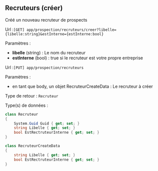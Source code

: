 ## <span id='creerrecruteurs'>Recruteurs (créer)</span>

Créé un nouveau recruteur de prospects

Url :`[GET] app/prospection/recruteurs/creer?libelle={libelle:string}&estInterne={estInterne:bool}`

Paramètres : 

- **libelle** (string) : Le nom du recruteur
- **estInterne** (bool) : true si le recruteur est votre propre entreprise

Url :`[PUT] app/prospection/recruteurs`

Paramètres : 

- en tant que body, un objet RecruteurCreateData : Le recruteur à créer

Type de retour : `Recruteur`

Type(s) de données :

```csharp
class Recruteur
{
	System.Guid Guid { get; set; }
	string Libelle { get; set; }
	bool EstRectruteurInterne { get; set; }
}

class RecruteurCreateData
{
	string Libelle { get; set; }
	bool EstRectruteurInterne { get; set; }
}

```

